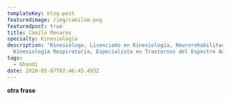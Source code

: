 ```yaml
---
templateKey: blog-post
featuredimage: /img/camilom.png
featuredpost: true
title: Camilo Menares
specialty: Kinesiología
description: "Kinesiólogo, Licenciado en Kinesiología, Neurorehabilitación,
  Kinesiología Respiratoria, Especialista en Trastornos del Espectro Autista. "
tags:
  - Ghandi
date: 2020-05-07T07:46:45.493Z
---
```

**otra frase**